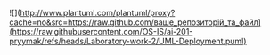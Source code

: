 ![](http://www.plantuml.com/plantuml/proxy?cache=no&src=https://raw.github.com/ваше_репозиторій_та_файл](https://raw.githubusercontent.com/OS-IS/ai-201-pryymak/refs/heads/Laboratory-work-2/UML-Deployment.puml)
